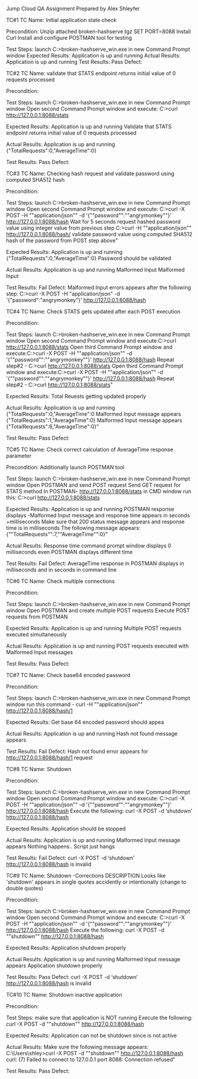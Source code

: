 Jump Cloud QA Assignment Prepared by Alex Shleyfer

TC#1 
TC Name: 		    Initial application state check

Precondition:   	Unzip attached broken-hashserve.tgz
			        SET PORT=8088
			        Install Curl 
			        Install and configure POSTMAN tool for testing

Test Steps:	   	    launch C:\>broken-hashserve_win.exe in new Command Prompt window
Expected Results:  	Application is up and running
Actual Results:    	Application is up and running
Test Results:	   	Pass
Defect:		   


TC#2
TC Name: 		    validate that STATS endpoint returns initial value of 0 requests processed

Precondition:   

Test Steps:		    launch C:\>broken-hashserve_win.exe in new Command Prompt window
			        Open second Command Prompt window and execute: C:\>curl http://127.0.0.1:8088/stats

Expected Results:  	Application is up and running
			        Validate that STATS endpoint returns initial value of 0 requests processed

Actual Results:    	Application is up and running  
	           	    {"TotalRequests":0,"AverageTime":0} 
			
Test Results:	   	Pass
Defect:	

TC#3 
TC Name: 		    Checking hash request and validate password using computed SHA512 hash

Precondition:  

Test Steps:	   	    launch C:\>broken-hashserve_win.exe in new Command Prompt window
			        Open second Command Prompt window and execute: C:\>curl -X POST -H ""application/json"" -d '{""password"":""angrymonkey""}' http://127.0.0.1:8088/hash 
			        Wait for 5 seconds
			        request hashed password value using integer value from previous step
			        C:\>curl -H ""application/json"" http://127.0.0.1:8088/hash/<insert integer value from previous step>
			        validate password value using computed SHA512 hash of the password from POST step above"

Expected Results:  	Application is up and running 	
			        {"TotalRequests":0,"AverageTime":0}
			        Password should be validated
				

Actual Results:    	Application is up and running
			        Malformed Input
			        Malformed Input

Test Results:	    Fail
Defect:			    Malformed Input errors appears after the following step: C:\>curl -X POST -H "application/json" -d '{"password":"angrymonkey"}' 
                    http://127.0.0.1:8088/hash


TC#4 
TC Name: 		    Check STATS gets updated after each POST execution

Precondition:   

Test Steps:	   	    launch C:\>broken-hashserve_win.exe in new Command Prompt window
			        Open second Command Prompt window and execute:C:\>curl http://127.0.0.1:8088/stats
			        Open third  Command Prompt window and execute:C:\>curl -X POST -H ""application/json"" -d '{""password"":""angrymonkey""}' http://127.0.0.1:8088/hash 
			        Repeat step#2 - C:\>curl http://127.0.0.1:8088/stats
			        Open third  Command Prompt window and execute:C:\>curl -X POST -H ""application/json"" -d '{""password"":""angrymonkey""}' http://127.0.0.1:8088/hash 
			        Repeat step#2 - C:\>curl http://127.0.0.1:8088/stats"

Expected Results:  	Total Reuests getting updated properly 
			
Actual Results:    	Application is up and running 
			        {"TotalRequests":0,"AverageTime":0
			        Malformed Input message appears
			        {"TotalRequests":1,"AverageTime":0}
			        Malformed Input message appears
			        {"TotalRequests":6,"AverageTime":0}" 

Test Results:	   	Pass
Defect:	

TC#5
TC Name: 		    Check correct calculation of AverageTime response parameter

Precondition:   	Additionally launch POSTMAN tool

Test Steps:		    launch C:\>broken-hashserve_win.exe in new Command Prompt window
			        Open POSTMAN and send POST request
			        Send GET request for STATS method In POSTMAN- http://127.0.0.1:8088/stats
			        in CMD window run this: C:\>curl http://127.0.0.1:8088/stats


Expected Results:  	Application is up and running 
			        POSTMAN response displays -Malformed Input message and response time appears in seconds +milliseconds
			        Make sure that 200 status message appears and response time is in milliseconds
			        The following message appears: {""TotalRequests"":7,""AverageTime"":0}"

Actual Results:    	Response time command prompt window displays 0 milliseconds even POSTMAN displays different time

Test Results:	   	Fail
Defect:			    AverageTime response in POSTMAN displays in milliseconds and in seconds in command line


TC#6
TC Name: 		    Check multiple connections

Precondition:   

Test Steps:		    launch C:\>broken-hashserve_win.exe in new Command Prompt window
			        Open POSTMAN and create multiple POST requests
			        Execute POST requests from POSTMAN

Expected Results:  	Application is up and running 
			    	Multiple POST requests executed simultaneously


Actual Results:    	Application is up and running
			        POST requests executed with Malformed Input messages

Test Results:	   	Pass
Defect:	

TC#7
TC Name: 		    Check  base64 encoded password

Precondition:   

Test Steps:		    launch C:\>broken-hashserve_win.exe in new Command Prompt window
			        run this command - curl -H ""application/json"" http://127.0.0.1:8088/hash/1

Expected Results:  	Get base 64 encoded password should appea

Actual Results:    	Application is up and running 
			        Hash not found message appears

Test Results:	   	Fail
Defect:			    Hash not found error appears for http://127.0.0.1:8088/hash/1 request



TC#8
TC Name: 	        Shutdown

Precondition:   

Test Steps:		    launch C:\>broken-hashserve_win.exe in new Command Prompt window
			        Open second Command Prompt window and execute: C:\>curl -X POST -H ""application/json"" -d '{""password"":""angrymonkey""}' http://127.0.0.1:8088/hash 
			        Execute the following: curl -X POST -d ‘shutdown’ http://127.0.0.1:8088/hash

Expected Results:  	Application should be stopped 

Actual Results:    	Application is up and running 
			        Malformed Input message appears
			        Nothing happens.. Script just hangs

Test Results:	   	Fail
Defect:			    curl -X POST -d ‘shutdown’ http://127.0.0.1:8088/hash is invalid

TC#9
TC Name: 		    Shutdown -Corrections
DESCRIPTION		    Looks like 'shutdown' appears in single quotes accidently or intentionally (change to double quotes)

Precondition:   

Test Steps:		    launch C:\>broken-hashserve_win.exe in new Command Prompt window
			        Open second Command Prompt window and execute: C:\>curl -X POST -H ""application/json"" -d '{""password"":""angrymonkey""}' http://127.0.0.1:8088/hash 
			        Execute the following: curl -X POST -d ""shutdown"" http://127.0.0.1:8088/hash

Expected Results:  	Application shutdown properly

Actual Results:    	Application is up and running 
			        Malformed Input message appears
			        Application shutdown properly

Test Results:	   	Pass
Defect:			    curl -X POST -d ‘shutdown’ http://127.0.0.1:8088/hash is invalid


TC#10
TC Name: 		    Shutdown inactive application

Precondition:   

Test Steps:		    make sure that application is NOT running
			        Execute the following: curl -X POST -d ""shutdown"" http://127.0.0.1:8088/hash

Expected Results:  	Application can not be shutdown since is not active

Actual Results:    	Make sure the following message appears: C:\Users\shley>curl -X POST -d ""shutdown"" http://127.0.0.1:8088/hash
			curl: (7) Failed to connect to 127.0.0.1 port 8088: Connection refused"	

Test Results:	   	Pass
Defect:			
